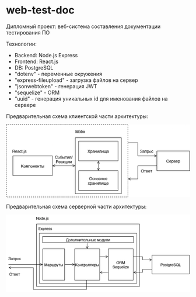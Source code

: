 # web-test-doc

Дипломный проект: веб-система составления документации тестирования ПО

Технологии:

- Backend: Node.js Express
- Frontend: React.js
- DB: PostgreSQL
- "dotenv" - переменные окружения
- "express-fileupload" - загрузка файлов на сервер
- "jsonwebtoken" - генерация JWT
- "sequelize" - ORM
- "uuid" - генерация уникальных id для именования файлов на сервере

Предварительная схема клиентской части архитектуры:

![architecture_schema](/figure/ClientSideDiagramm.png "Схема архитектуры")

Предварительная схема серверной части архитектуры:

![serverside_schema](/figure/ServerSideDiagramm.png "Схема серверной архитектуры")
